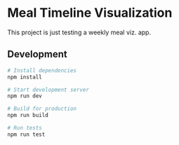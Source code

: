 # Meal Timeline Visualization

This project is just testing a weekly meal viz. app.

## Development

```bash
# Install dependencies
npm install

# Start development server
npm run dev

# Build for production
npm run build

# Run tests
npm run test
```